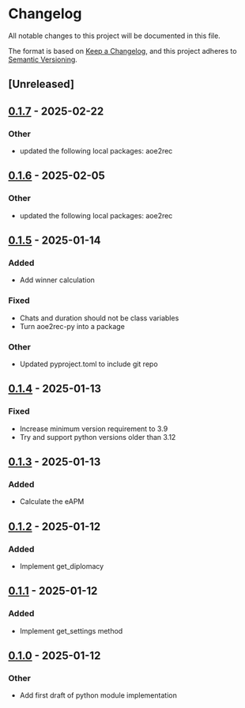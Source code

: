 # Changelog

All notable changes to this project will be documented in this file.

The format is based on [Keep a Changelog](https://keepachangelog.com/en/1.0.0/),
and this project adheres to [Semantic Versioning](https://semver.org/spec/v2.0.0.html).

## [Unreleased]

## [0.1.7](https://github.com/aoe2ct/aoe2rec/compare/aoe2rec-py-v0.1.6...aoe2rec-py-v0.1.7) - 2025-02-22

### Other

- updated the following local packages: aoe2rec

## [0.1.6](https://github.com/aoe2ct/aoe2rec/compare/aoe2rec-py-v0.1.5...aoe2rec-py-v0.1.6) - 2025-02-05

### Other

- updated the following local packages: aoe2rec

## [0.1.5](https://github.com/aoe2ct/aoe2rec/compare/aoe2rec-py-v0.1.4...aoe2rec-py-v0.1.5) - 2025-01-14

### Added

- Add winner calculation

### Fixed

- Chats and duration should not be class variables
- Turn aoe2rec-py into a package

### Other

- Updated pyproject.toml to include git repo

## [0.1.4](https://github.com/aoe2ct/aoe2rec/compare/aoe2rec-py-v0.1.3...aoe2rec-py-v0.1.4) - 2025-01-13

### Fixed

- Increase minimum version requirement to 3.9
- Try and support python versions older than 3.12

## [0.1.3](https://github.com/aoe2ct/aoe2rec/compare/aoe2rec-py-v0.1.2...aoe2rec-py-v0.1.3) - 2025-01-13

### Added

- Calculate the eAPM

## [0.1.2](https://github.com/aoe2ct/aoe2rec/compare/aoe2rec-py-v0.1.1...aoe2rec-py-v0.1.2) - 2025-01-12

### Added

- Implement get_diplomacy

## [0.1.1](https://github.com/aoe2ct/aoe2rec/compare/aoe2rec-py-v0.1.0...aoe2rec-py-v0.1.1) - 2025-01-12

### Added

- Implement get_settings method

## [0.1.0](https://github.com/aoe2ct/aoe2rec/releases/tag/aoe2rec-py-v0.1.0) - 2025-01-12

### Other

- Add first draft of python module implementation
